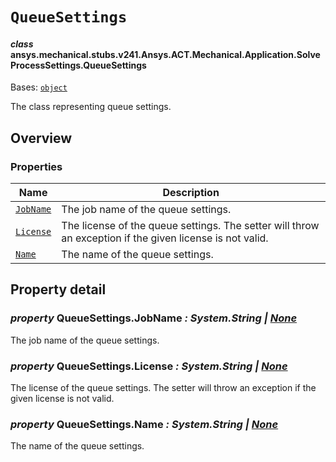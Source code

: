 # `QueueSettings`

<a id="ansys.mechanical.stubs.v241.Ansys.ACT.Mechanical.Application.SolveProcessSettings.QueueSettings"></a>

#### *class* ansys.mechanical.stubs.v241.Ansys.ACT.Mechanical.Application.SolveProcessSettings.QueueSettings

Bases: [`object`](https://docs.python.org/3/library/functions.html#object)

The class representing queue settings.

<!-- !! processed by numpydoc !! -->

<a id="overview"></a>

## Overview

### Properties

| Name | Description |
|---------------------------------------|-----------------------------------------------------------------------------------------------------------|
| [`JobName`](#QueueSettings.JobName)   | The job name of the queue settings.                                                                       |
| [`License`](#QueueSettings.License)   | The license of the queue settings.  The setter will throw an exception if the given license is not valid. |
| [`Name`](#QueueSettings.Name)         | The name of the queue settings.                                                                           |

<a id="property-detail"></a>

## Property detail

<a id="QueueSettings.JobName"></a>

### *property* QueueSettings.JobName *: System.String | [None](https://docs.python.org/3/library/constants.html#None)*

The job name of the queue settings.

<!-- !! processed by numpydoc !! -->

<a id="QueueSettings.License"></a>

### *property* QueueSettings.License *: System.String | [None](https://docs.python.org/3/library/constants.html#None)*

The license of the queue settings.  The setter will throw an exception if the given license is not valid.

<!-- !! processed by numpydoc !! -->

<a id="QueueSettings.Name"></a>

### *property* QueueSettings.Name *: System.String | [None](https://docs.python.org/3/library/constants.html#None)*

The name of the queue settings.

<!-- !! processed by numpydoc !! -->

